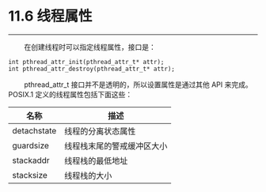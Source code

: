 # 11.6 线程属性
***

&emsp;&emsp;
在创建线程时可以指定线程属性，接口是：

    int pthread_attr_init(pthread_attr_t* attr);
    int pthread_attr_destroy(pthread_attr_t* attr);

&emsp;&emsp;
pthread\_attr\_t 接口并不是透明的，所以设置属性是通过其他 API 来完成。
POSIX.1 定义的线程属性包括下面这些：

|名称|描述|
| --- | --- |
|detachstate|线程的分离状态属性|
|guardsize|线程栈末尾的警戒缓冲区大小|
|stackaddr|线程栈的最低地址|
|stacksize|线程栈的大小|